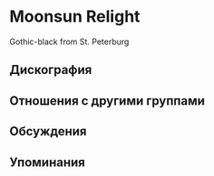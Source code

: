 # Moonsun Relight

Gothic-black from St. Peterburg

## Дискография


## Отношения с другими группами


## Обсуждения


## Упоминания

